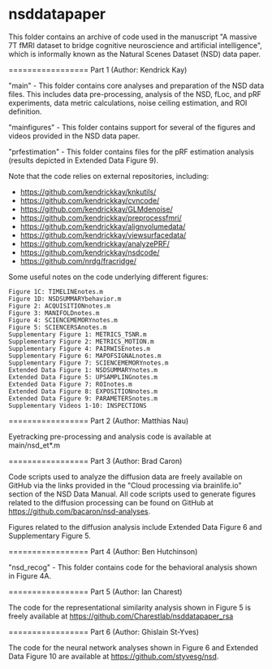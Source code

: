 # nsddatapaper

This folder contains an archive of code used in the manuscript "A massive 7T 
fMRI dataset to bridge cognitive neuroscience and artificial intelligence", 
which is informally known as the Natural Scenes Dataset (NSD) data paper.

================= Part 1 (Author: Kendrick Kay)

"main" - This folder contains core analyses and preparation of the
         NSD data files. This includes data pre-processing, analysis of the
         NSD, fLoc, and pRF experiments, data metric calculations,
         noise ceiling estimation, and ROI definition.
         
"mainfigures" - This folder contains support for several of the figures and
         videos provided in the NSD data paper.

"prfestimation" - This folder contains files for the pRF estimation analysis
                  (results depicted in Extended Data Figure 9).

Note that the code relies on external repositories, including:
* https://github.com/kendrickkay/knkutils/
* https://github.com/kendrickkay/cvncode/
* https://github.com/kendrickkay/GLMdenoise/
* https://github.com/kendrickkay/preprocessfmri/
* https://github.com/kendrickkay/alignvolumedata/
* https://github.com/kendrickkay/viewsurfacedata/
* https://github.com/kendrickkay/analyzePRF/
* https://github.com/kendrickkay/nsdcode/
* https://github.com/nrdg/fracridge/

Some useful notes on the code underlying different figures:

```
Figure 1C: TIMELINEnotes.m
Figure 1D: NSDSUMMARYbehavior.m
Figure 2: ACQUISITIONnotes.m
Figure 3: MANIFOLDnotes.m
Figure 4: SCIENCEMEMORYnotes.m
Figure 5: SCIENCERSAnotes.m
Supplementary Figure 1: METRICS_TSNR.m
Supplementary Figure 2: METRICS_MOTION.m
Supplementary Figure 4: PAIRWISEnotes.m
Supplementary Figure 6: MAPOFSIGNALnotes.m
Supplementary Figure 7: SCIENCEMEMORYnotes.m
Extended Data Figure 1: NSDSUMMARYnotes.m
Extended Data Figure 5: UPSAMPLINGnotes.m
Extended Data Figure 7: ROInotes.m
Extended Data Figure 8: EXPOSITIONnotes.m
Extended Data Figure 9: PARAMETERSnotes.m
Supplementary Videos 1-10: INSPECTIONS
```

================= Part 2 (Author: Matthias Nau)

Eyetracking pre-processing and analysis code is available at main/nsd_et*.m

================= Part 3 (Author: Brad Caron)

Code scripts used to analyze the diffusion data are freely available on GitHub 
via the links provided in the "Cloud processing via brainlife.io" section of
the NSD Data Manual. All code scripts used to generate figures related to the
diffusion processing can be found on GitHub at https://github.com/bacaron/nsd-analyses.

Figures related to the diffusion analysis include
Extended Data Figure 6 and Supplementary Figure 5.

================= Part 4 (Author: Ben Hutchinson)

"nsd_recog" - This folder contains code for the behavioral analysis
              shown in Figure 4A.

================= Part 5 (Author: Ian Charest)

The code for the representational similarity analysis shown in Figure 5
is freely available at https://github.com/Charestlab/nsddatapaper_rsa

================= Part 6 (Author: Ghislain St-Yves)

The code for the neural network analyses shown in Figure 6 and 
Extended Data Figure 10 are available at https://github.com/styvesg/nsd.
